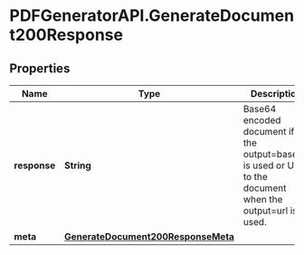 # PDFGeneratorAPI.GenerateDocument200Response

## Properties

Name | Type | Description | Notes
------------ | ------------- | ------------- | -------------
**response** | **String** | Base64 encoded document if the output&#x3D;base64 is used or URL to the document when the output&#x3D;url is used. | [optional] 
**meta** | [**GenerateDocument200ResponseMeta**](GenerateDocument200ResponseMeta.md) |  | [optional] 


